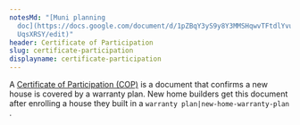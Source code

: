 ```yaml
---
notesMd: "[Muni planning
  doc](https://docs.google.com/document/d/1pZBqY3yS9y8Y3MMSHqwvTFtdlYvuxhWKK70f\
  UqsXRSY/edit)"
header: Certificate of Participation
slug: certificate-participation
displayname: certificate-participation
---
```

A [Certificate of Participation (COP)](https://www.nj.gov/dca/divisions/codes/forms/pdf_nhw/COP_App.pdf) is a document that confirms a new house is covered by a warranty plan. New home builders get this document after enrolling a house they built in a `warranty plan|new-home-warranty-plan` .